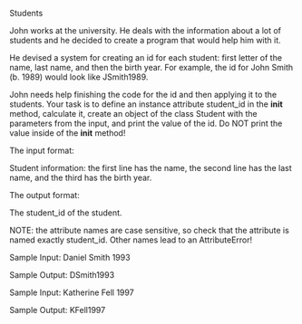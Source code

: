 Students

John works at the university. He deals with the information about a lot of students and he decided to create a program that would help him with it.

He devised a system for creating an id for each student: first letter of the name, last name, and then the birth year. For example, the id for John Smith (b. 1989) would look like JSmith1989.

John needs help finishing the code for the id and then applying it to the students. Your task is to define an instance attribute student_id in the __init__ method, calculate it, create an object of the class Student with the parameters from the input, and print the value of the id. Do NOT print the value inside of the __init__ method!

The input format:

Student information: the first line has the name, the second line has the last name, and the third has the birth year.

The output format:

The student_id of the student.

NOTE: the attribute names are case sensitive, so check that the attribute is named exactly student_id. Other names lead to an AttributeError!


Sample Input:
Daniel
Smith
1993

Sample Output:
DSmith1993


Sample Input:
Katherine
Fell
1997

Sample Output:
KFell1997
